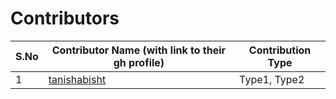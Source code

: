 # Contributors

| S.No | Contributor Name (with link to their gh profile) | Contribution Type |
|------|--------------------------------------------------|-------------------|
| 1 | [tanishabisht](https://github.com/tanishabisht) | Type1, Type2 |